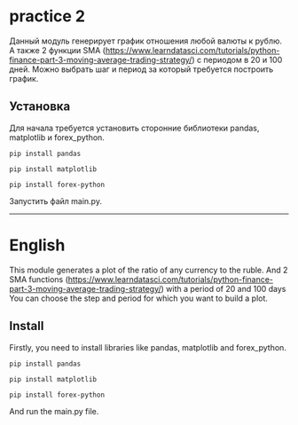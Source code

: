 # practice 2
Данный модуль генерирует график отношения любой валюты к рублю. А также 2 функции SMA (https://www.learndatasci.com/tutorials/python-finance-part-3-moving-average-trading-strategy/) с периодом в 20 и 100 дней. Можно выбрать шаг и период за который требуется построить график.
## Установка
Для начала требуется установить сторонние библиотеки pandas, matplotlib и forex_python.

`pip install pandas`

`pip install matplotlib`

`pip install forex-python`

Запустить файл main.py.

___
# English

This module generates a plot of the ratio of any currency to the ruble. And 2 SMA functions (https://www.learndatasci.com/tutorials/python-finance-part-3-moving-average-trading-strategy/) with a period of 20 and 100 days You can choose the step and period for which you want to build a plot.

## Install
Firstly, you need to install libraries like pandas, matplotlib and forex_python.

`pip install pandas`

`pip install matplotlib`

`pip install forex-python`

And run the main.py file.